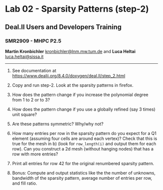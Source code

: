 #  Lab 02 - Sparsity Patterns (step-2)
## Deal.II Users and Developers Training 
### SMR2909 - MHPC P2.5

**Martin Kronbichler** <kronbichler@lnm.mw.tum.de> 
and
**Luca Heltai** <luca.heltai@sissa.it>

* * * * *

1.  See documentation at
    <https://www.dealii.org/8.4.0/doxygen/deal.II/step_2.html>

2.  Copy and run step-2. Look at the sparsity patterns in firefox.

3.  How does the pattern change if you increase the polynomial degree
    from 1 to 2 or to 3?

4.  How does the pattern change if you use a globally refined (say 3
    times) unit square?

5.  Are these patterns symmetric? Why/why not?

6.  How many entries per row in the sparsity pattern do you expect for a
    Q1 element (assuming four cells are around each vertex)? Check that
    this is true for the mesh in b) (look for `row_length(i)` and output
    them for each row). Can you construct a 2d mesh (without hanging
    nodes) that has a row with more entries?

7.  Print all entries for row 42 for the original renumbered sparsity
    pattern.

8.  Bonus: Compute and output statistics like the the number of
    unknowns, bandwidth of the sparsity pattern, average number of
    entries per row, and fill ratio.


